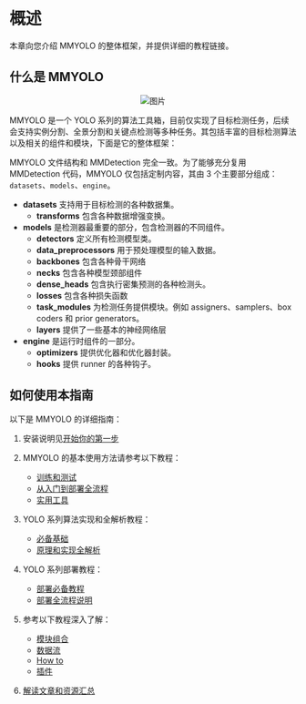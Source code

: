 # 概述

本章向您介绍 MMYOLO 的整体框架，并提供详细的教程链接。

## 什么是 MMYOLO

<div align=center>
<img src="https://user-images.githubusercontent.com/45811724/190993591-bd3f1f11-1c30-4b93-b5f4-05c9ff64ff7f.gif" alt="图片"/>
</div>

MMYOLO 是一个 YOLO 系列的算法工具箱，目前仅实现了目标检测任务，后续会支持实例分割、全景分割和关键点检测等多种任务。其包括丰富的目标检测算法以及相关的组件和模块，下面是它的整体框架：

MMYOLO 文件结构和 MMDetection 完全一致。为了能够充分复用 MMDetection 代码，MMYOLO 仅包括定制内容，其由 3 个主要部分组成：`datasets`、`models`、`engine`。

- **datasets** 支持用于目标检测的各种数据集。
  - **transforms** 包含各种数据增强变换。
- **models** 是检测器最重要的部分，包含检测器的不同组件。
  - **detectors** 定义所有检测模型类。
  - **data_preprocessors** 用于预处理模型的输入数据。
  - **backbones** 包含各种骨干网络
  - **necks** 包含各种模型颈部组件
  - **dense_heads** 包含执行密集预测的各种检测头。
  - **losses** 包含各种损失函数
  - **task_modules** 为检测任务提供模块。例如 assigners、samplers、box coders 和 prior generators。
  - **layers** 提供了一些基本的神经网络层
- **engine** 是运行时组件的一部分。
  - **optimizers** 提供优化器和优化器封装。
  - **hooks** 提供 runner 的各种钩子。

## 如何使用本指南

以下是 MMYOLO 的详细指南：

1. 安装说明见[开始你的第一步](get_started.md)

2. MMYOLO 的基本使用方法请参考以下教程：

   - [训练和测试](https://mmyolo.readthedocs.io/zh_CN/latest/user_guides/index.html#id1)
   - [从入门到部署全流程](https://mmyolo.readthedocs.io/zh_CN/latest/user_guides/index.html#id2)
   - [实用工具](https://mmyolo.readthedocs.io/zh_CN/latest/user_guides/index.html#id3)

3. YOLO 系列算法实现和全解析教程：

   - [必备基础](https://mmyolo.readthedocs.io/zh_CN/latest/algorithm_descriptions/index.html#id1)
   - [原理和实现全解析](https://mmyolo.readthedocs.io/zh_CN/latest/algorithm_descriptions/index.html#id2)

4. YOLO 系列部署教程：

   - [部署必备教程](https://mmyolo.readthedocs.io/zh_CN/latest/deploy/index.html#id1)
   - [部署全流程说明](https://mmyolo.readthedocs.io/zh_CN/latest/deploy/index.html#id2)

5. 参考以下教程深入了解：

   - [模块组合](https://mmyolo.readthedocs.io/zh_CN/latest/advanced_guides/index.html#id1)
   - [数据流](https://mmyolo.readthedocs.io/zh_CN/latest/advanced_guides/index.html#id2)
   - [How to](https://mmyolo.readthedocs.io/zh_CN/latest/advanced_guides/index.html#how-to)
   - [插件](https://mmyolo.readthedocs.io/zh_CN/latest/advanced_guides/index.html#id4)

6. [解读文章和资源汇总](article.md)
